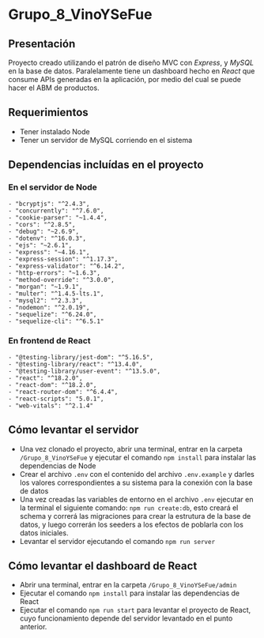 # Grupo_8_VinoYSeFue
## Presentación
Proyecto creado utilizando el patrón de diseño MVC con *Express*, y *MySQL* en la base de datos. Paralelamente tiene un dashboard hecho en *React* que consume APIs generadas en la aplicación, por medio del cual se puede hacer el ABM de productos.
## Requerimientos
- Tener instalado Node
- Tener un servidor de MySQL corriendo en el sistema
## Dependencias incluídas en el proyecto
### En el servidor de Node
    - "bcryptjs": "^2.4.3",
    - "concurrently": "^7.6.0",
    - "cookie-parser": "~1.4.4",
    - "cors": "^2.8.5",
    - "debug": "~2.6.9",
    - "dotenv": "^16.0.3",
    - "ejs": "~2.6.1",
    - "express": "~4.16.1",
    - "express-session": "^1.17.3",
    - "express-validator": "^6.14.2",
    - "http-errors": "~1.6.3",
    - "method-override": "^3.0.0",
    - "morgan": "~1.9.1",
    - "multer": "^1.4.5-lts.1",
    - "mysql2": "^2.3.3",
    - "nodemon": "^2.0.19",
    - "sequelize": "^6.24.0",
    - "sequelize-cli": "^6.5.1"
### En frontend de React
    - "@testing-library/jest-dom": "^5.16.5",
    - "@testing-library/react": "^13.4.0",
    - "@testing-library/user-event": "^13.5.0",
    - "react": "^18.2.0",
    - "react-dom": "^18.2.0",
    - "react-router-dom": "^6.4.4",
    - "react-scripts": "5.0.1",
    - "web-vitals": "^2.1.4"
## Cómo levantar el servidor
- Una vez clonado el proyecto, abrir una terminal, entrar en la carpeta `/Grupo_8_VinoYSeFue` y ejecutar el comando `npm install` para instalar las dependencias de Node
- Crear el archivo `.env` con el contenido del archivo `.env.example` y darles los valores correspondientes a su sistema para la conexión con la base de datos
- Una vez creadas las variables de entorno en el archivo `.env` ejecutar en la terminal el siguiente comando: `npm run create:db`, esto creará el schema y correrá las migraciones para crear la estrutura de la base de datos, y luego correrán los seeders a los efectos de poblarla con los datos iniciales.
- Levantar el servidor ejecutando el comando `npm run server`
## Cómo levantar el dashboard de React
- Abrir una terminal, entrar en la carpeta `/Grupo_8_VinoYSeFue/admin`
- Ejecutar el comando `npm install` para instalar las dependencias de React
- Ejecutar el comando `npm run start` para levantar el proyecto de React, cuyo funcionamiento depende del servidor levantado en el punto anterior.
